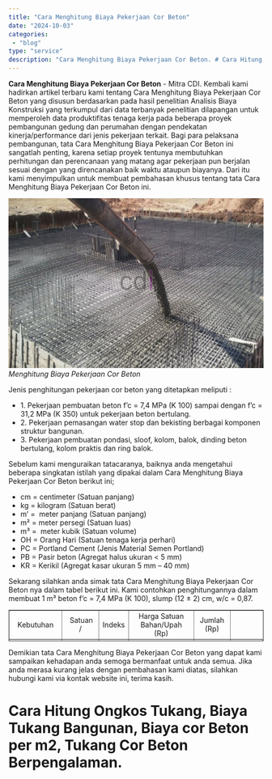 ```yaml
---
title: "Cara Menghitung Biaya Pekerjaan Cor Beton"
date: "2024-10-03"
categories:
 - "blog"
type: "service"
description: "Cara Menghitung Biaya Pekerjaan Cor Beton. # Cara Hitung Ongkos Tukang, Biaya Tukang Bangunan, Biaya cor Beton per m2, Tukang Cor Beton Berpengalaman...."
---
```


**Cara Menghitung Biaya Pekerjaan Cor Beton** - Mitra CDI. Kembali kami hadirkan artikel terbaru kami tentang Cara Menghitung Biaya Pekerjaan Cor Beton yang disusun berdasarkan pada hasil penelitian Analisis Biaya Konstruksi yang terkumpul dari data terbanyak penelitian dilapangan untuk memperoleh data produktifitas tenaga kerja pada beberapa proyek pembangunan gedung dan perumahan dengan pendekatan kinerja/performance dari jenis pekerjaan terkait. Bagi para pelaksana pembangunan, tata Cara Menghitung Biaya Pekerjaan Cor Beton ini sangatlah penting, karena setiap proyek tentunya membutuhkan perhitungan dan perencanaan yang matang agar pekerjaan pun berjalan sesuai dengan yang direncanakan baik waktu ataupun biayanya. Dari itu kami menyimpulkan untuk membuat pembahasan khusus tentang tata Cara Menghitung Biaya Pekerjaan Cor Beton ini.

![Perencanaan Kolom Beton Bertulang](/images/blog/cor-basement.jpg)
*Menghitung Biaya Pekerjaan Cor Beton*

Jenis penghitungan pekerjaan cor beton yang ditetapkan meliputi :

- 1\. Pekerjaan pembuatan beton f’c = 7,4 MPa (K 100) sampai dengan f’c = 31,2 MPa (K 350) untuk pekerjaan beton bertulang.
- 2\. Pekerjaan pemasangan water stop dan bekisting berbagai komponen struktur bangunan.
- 3\. Pekerjaan pembuatan pondasi, sloof, kolom, balok, dinding beton bertulang, kolom praktis dan ring balok.

Sebelum kami menguraikan tatacaranya, baiknya anda mengetahui beberapa singkatan istilah yang dipakai dalam Cara Menghitung Biaya Pekerjaan Cor Beton berikut ini;
- cm = centimeter (Satuan panjang)
- kg = kilogram (Satuan berat)
- m’ =  meter panjang (Satuan panjang)
- m² = meter persegi (Satuan luas)
- m³ =  meter kubik (Satuan volume)
- OH = Orang Hari (Satuan tenaga kerja perhari)
- PC = Portland Cement (Jenis Material Semen Portland)
- PB = Pasir beton (Agregat halus ukuran < 5 mm)
- KR = Kerikil (Agregat kasar ukuran 5 mm – 40 mm)

Sekarang silahkan anda simak tata Cara Menghitung Biaya Pekerjaan Cor Beton nya dalam tabel berikut ini. Kami contohkan penghitungannya dalam membuat 1 m³ beton f’c = 7,4 MPa (K 100), slump (12 ± 2) cm, w/c = 0,87.

<table style="text-align: center; height: 62px;" border="1" width="100%" cellspacing="0" cellpadding="3"><tbody><tr><td><span>Kebutuhan</span><span></span></td><td><span>&nbsp;Satuan /</span></td><td><span>Indeks</span></td><td><span>Harga Satuan Bahan/Upah (Rp)</span></td><td><span>Jumlah (Rp)</span></td></tr><tr><td><span>BAHAN</span></td><td><span>PC</span></td><td><span>Kg</span></td><td><span>247</span></td><td><span>400</span></td><td><span>98.800</span></td></tr><tr><td><span>PB</span></td><td><span>Kg</span></td><td><span>869</span></td><td><span>63</span></td><td><span>54.747</span></td></tr><tr><td><span>KR maks. 30 mm</span></td><td><span>Kg</span></td><td><span>999</span></td><td><span>57</span></td><td><span>56.943</span></td></tr><tr><td><span>Air</span></td><td><span>Liter</span></td><td><span>215</span></td><td><span>5</span></td><td><span>1.075</span></td></tr><tr><td><span>TENAGA KERJA</span></td><td><span>Pekerja</span></td><td><span>OH</span></td><td><span>1,650</span></td><td><span>30.000</span></td><td><span>49.500</span></td></tr><tr><td><span>Tukang Batu</span></td><td><span>OH</span></td><td><span>0,275</span></td><td><span>40.000</span></td><td><span>11.000</span></td></tr><tr><td><span>Kepala Tukang</span></td><td><span>OH</span></td><td><span>0,028</span></td><td><span>50.000</span></td><td><span>1.400</span></td></tr><tr><td><span>Mandor</span></td><td><span>OH</span></td><td><span>0,083</span></td><td><span>60.000</span></td><td><span>4.980</span></td></tr><tr><td><span><strong>Jumlah semua biaya</strong></span><strong><span></span></strong></td><td><span>278.445</span></td></tr></tbody></table>

Demikian tata Cara Menghitung Biaya Pekerjaan Cor Beton yang dapat kami sampaikan kehadapan anda semoga bermanfaat untuk anda semua. Jika anda merasa kurang jelas dengan pembahasan kami diatas, silahkan hubungi kami via kontak website ini, terima kasih.

# Cara Hitung Ongkos Tukang, Biaya Tukang Bangunan, Biaya cor Beton per m2, Tukang Cor Beton Berpengalaman.

